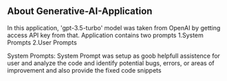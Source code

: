 ## About Generative-AI-Application
In this application, 'gpt-3.5-turbo' model was taken from OpenAI by getting access API key from that.
Application contains two prompts 1.System Prompts
                                 2.User Prompts
                                 
System Prompts: System Prompt was setup as goob helpfull assistence for user and analyze the code and identify potential bugs, errors, or areas of improvement and also provide the fixed code snippets
 
